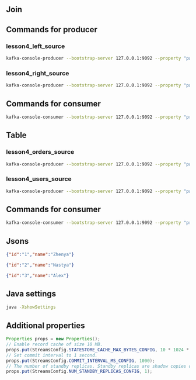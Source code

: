 ## Join

## Commands for producer

### lesson4_left_source
```bash
kafka-console-producer --bootstrap-server 127.0.0.1:9092 --property "parse.key=true" --property "key.separator=:" --topic lesson4_left_source
```

### lesson4_right_source
```bash
kafka-console-producer --bootstrap-server 127.0.0.1:9092 --property "parse.key=true" --property "key.separator=:" --topic lesson4_right_source
```

## Commands for consumer

```bash
kafka-console-consumer --bootstrap-server 127.0.0.1:9092 --property "print.key=true" --topic lesson4_target
```

## Table

### lesson4_orders_source
```bash
kafka-console-producer --bootstrap-server 127.0.0.1:9092 --property "parse.key=true" --property "key.separator=:" --topic lesson4_orders_source
```

### lesson4_users_source
```bash
kafka-console-producer --bootstrap-server 127.0.0.1:9092 --property "parse.key=true" --property "key.separator=:" --topic lesson4_users_source
```

## Commands for consumer

```bash
kafka-console-consumer --bootstrap-server 127.0.0.1:9092 --property "print.key=true" --topic lesson4_users_target
```

## Jsons

```json
{"id":"1","name":"Zhenya"}
```
```json
{"id":"2","name":"Nastya"}
```
```json
{"id":"3","name":"Alex"}
```


## Java settings

```bash
java -XshowSettings
```

## Additional properties
```java
Properties props = new Properties();
// Enable record cache of size 10 MB.
props.put(StreamsConfig.STATESTORE_CACHE_MAX_BYTES_CONFIG, 10 * 1024 * 1024L);
// Set commit interval to 1 second.
props.put(StreamsConfig.COMMIT_INTERVAL_MS_CONFIG, 1000);
// The number of standby replicas. Standby replicas are shadow copies of local state stores.
props.put(StreamsConfig.NUM_STANDBY_REPLICAS_CONFIG, 1);
```
